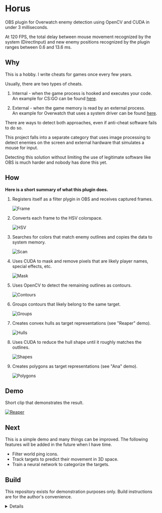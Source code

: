 # Horus
OBS plugin for Overwatch enemy detection using OpenCV and CUDA in under 3 milliseconds.

At 120 FPS, the total delay between mouse movement recognized by the system (DirectInput)
and new enemy positions recognized by the plugin ranges between 0.6 and 13.6 ms.

## Why
This is a hobby. I write cheats for games once every few years.

Usually, there are two types of cheats.

1. Internal - when the game process is hooked and executes your code.<br/>
   An example for CS:GO can be found [here](https://github.com/qis/jeeves).

2. External - when the game memory is read by an external process.<br/>
   An example for Overwatch that uses a system driver can be found
   [here](https://github.com/qis/overwatch).

There are ways to detect both approaches, even if anti-cheat software fails to do so.

This project falls into a separate category that uses image processing to detect enemies on
the screen and external hardware that simulates a mouse for input.

Detecting this solution without limiting the use of legitimate software like OBS is much
harder and nobody has done this yet.

## How
**Here is a short summary of what this plugin does.**

1. Registers itself as a filter plygin in OBS and receives captured frames.

   ![Frame](res/images/1-frame.png "Frame")

2. Converts each frame to the HSV colorspace.

   ![HSV](res/images/2-hsv.png "HSV")

3. Searches for colors that match enemy outlines and copies the data to system memory.

   ![Scan](res/images/3-scan.png "Scan")

4. Uses CUDA to mask and remove pixels that are likely player names, special effects, etc.

   ![Mask](res/images/4-mask.png "Mask")

5. Uses OpenCV to detect the remaining outlines as contours.

   ![Contours](res/images/5-contours.png "Contours")

6. Groups contours that likely belong to the same target.

   ![Groups](res/images/6-groups.png "Groups")

7. Creates convex hulls as target representations (see "Reaper" demo).

   ![Hulls](res/images/7-hulls.png "Hulls")

8. Uses CUDA to reduce the hull shape until it roughly matches the outlines.

   ![Shapes](res/images/8-shapes.png "Shapes")

9. Creates polygons as target representations (see "Ana" demo).

   ![Polygons](res/images/9-polygons.png "Polygons")

## Demo
Short clip that demonstrates the result.

[![Reaper](res/images/demos/reaper.jpg)](https://youtu.be/QO6qQR8j-lU "Reaper")

## Next
This is a simple demo and many things can be improved. The following features will be added
in the future when I have time.

* Filter world ping icons.
* Track targets to predict their movement in 3D space.
* Train a neural network to categorize the targets.

## Build
This repository exists for demonstration purposes only. Build instructions are for the author's convenience.

<details>

1. Install [OBS-Studio][obs] to `C:\OBS`.
2. Extract [OBS-Studio][obs] source code to `C:\OBS\src`.
3. Install [Python 3][py3] to `C:\Python`.
4. Install [CUDA Toolkit][cuda] to `C:\CUDA`.
5. Clone this repository to `C:\OBS\horus`.

```cmd
git clone git@github.com:qis/horus C:/OBS/horus
cd C:\OBS\horus
git submodule update --init --depth 1
```

6. Install dependencies using [Conan][conan].

<!--
* Set the system environment variable `CONAN_USER_HOME_SHORT` to `None`.
* Upgrade pip with `python -m pip install --upgrade pip`.
* Upgrade conan with `pip install conan --upgrade`.
-->

```cmd
cd C:\OBS\horus
conan install . -if third_party -pr conan.profile
```

7. Build [OpenCV][opencv] in `x64 Native Tools Command Prompt for VS 2022`.

```cmd
cd C:\OBS\horus\third_party\opencv
cmake -B build --preset default
cmake --build build --target install
copy release\x64\vc17\bin\opencv_world470.dll C:\OBS\obs-plugins\64bit\
```

9. Configure [OBS-Studio][obs] and Overwatch according to [settings.md](settings.md).

</details>

[obs]: https://github.com/obsproject/obs-studio/releases/tag/27.2.4
[py3]: https://www.python.org/downloads/windows/
[cuda]: https://developer.nvidia.com/cuda-downloads
[conan]: https://conan.io/center/
[opencv]: https://github.com/opencv/opencv/releases
